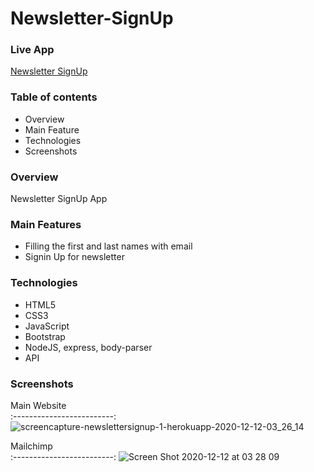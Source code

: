 # Newsletter-SignUp
### Live App
<a href="https://newslettersignup-1.herokuapp.com/">Newsletter SignUp</a>
### Table of contents
* Overview
* Main Feature
* Technologies
* Screenshots
### Overview
Newsletter SignUp App
### Main Features
* Filling the first and last names with email
* Signin Up for newsletter
### Technologies
* HTML5
* CSS3
* JavaScript
* Bootstrap
* NodeJS, express, body-parser
* API
### Screenshots
Main Website             
:-------------------------:
![screencapture-newslettersignup-1-herokuapp-2020-12-12-03_26_14](https://user-images.githubusercontent.com/68350747/101940717-404ccc80-3c2a-11eb-9668-ecbfdb9eb56d.png)

Mailchimp             
:-------------------------:
![Screen Shot 2020-12-12 at 03 28 09](https://user-images.githubusercontent.com/68350747/101940892-8c980c80-3c2a-11eb-8d14-dbbcef6446df.png)
